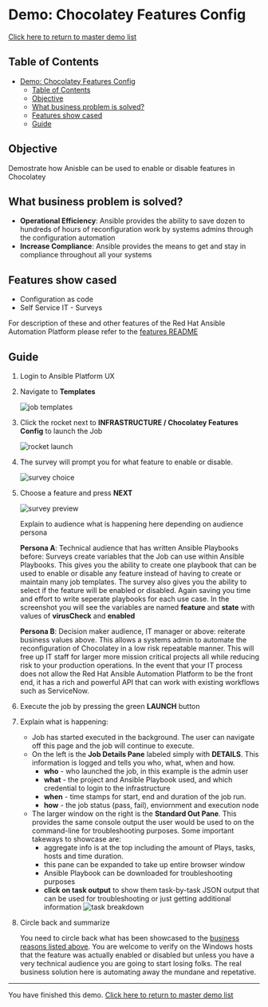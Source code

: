 # Demo: Chocolatey Features Config

[Click here to return to master demo list](../../README.md#demo-repository)

## Table of Contents

- [Demo: Chocolatey Features Config](#demo-chocolatey-features-config)
  - [Table of Contents](#table-of-contents)
  - [Objective](#objective)
  - [What business problem is solved?](#what-business-problem-is-solved)
  - [Features show cased](#features-show-cased)
  - [Guide](#guide)

## Objective

Demostrate how Anisble can be used to enable or disable features in Chocolatey

## What business problem is solved?

- **Operational Efficiency**:
  Ansible provides the ability to save dozen to hundreds of hours of reconfiguration work by systems admins through the configuration automation
- **Increase Compliance**:
  Ansible provides the means to get and stay in compliance throughout all your systems

## Features show cased

- Configuration as code
- Self Service IT - Surveys

For description of these and other features of the Red Hat Ansible Automation Platform please refer to the [features README](../features.md)

## Guide

1. Login to Ansible Platform UX

2. Navigate to **Templates**

     ![job templates](../images/templates.png)

3. Click the rocket next to **INFRASTRUCTURE / Chocolatey Features Config** to launch the Job

     ![rocket launch](../images/rocket.png)

4. The survey will prompt you for what feature to enable or disable.

     ![survey choice](../images/choco_features/choco_features_survey.jpeg)

5. Choose a feature and press **NEXT**

     ![survey preview](../images/choco_features/choco_features_survey_preview.jpeg)

     Explain to audience what is happening here depending on audience persona

    **Persona A**: Technical audience that has written Ansible Playbooks before:
    Surveys create variables that the Job can use within Ansible Playbooks. This gives you the ability to create one playbook that can be used to enable or disable any feature instead of having to create or maintain many job templates. The survey also gives you the ability to select if the feature will be enabled or disabled. Again saving you time and effort to write seperate playbooks for each use case.  In the screenshot you will see the variables are named **feature** and **state**  with values of  **virusCheck** and **enabled**

    **Persona B**: Decision maker audience, IT manager or above:
    reiterate business values above.  This allows a systems admin to automate the reconfiguration of Chocolatey in a low risk repeatable manner.  This will free up IT staff for larger more mission critical projects all while reducing risk to your production operations. In the event that your IT process does not allow the Red Hat Ansible Automation Platform to be the front end, it has a rich and powerful API that can work with existing workflows such as ServiceNow.

6. Execute the job by pressing the green **LAUNCH** button

7. Explain what is happening:

     - Job has started executed in the background.  The user can navigate off this page and the job will continue to execute.
     - On the left is the **Job Details Pane** labeled simply with **DETAILS**.  This information is logged and tells you who, what, when and how.
       - **who** - who launched the job, in this example is the admin user
       - **what** - the project and Ansible Playbook used, and which credential to login to the infrastructure
       - **when** - time stamps for start, end and duration of the job run.
       - **how** - the job status (pass, fail), enviornment and execution node
     - The larger window on the right is the **Standard Out Pane**.  This provides the same console output the user would be used to on the command-line for troubleshooting purposes.  Some important takeways to showcase are:
       - aggregate info is at the top including the amount of Plays, tasks, hosts and time duration.
       - this pane can be expanded to take up entire browser window
       - Ansible Playbook can be downloaded for troubleshooting purposes
       - **click on task output** to show them task-by-task JSON output that can be used for troubleshooting or just getting additional information
       ![task breakdown](../images/choco_features/choco_features_task_output.jpeg)

8. Circle back and summarize

     You need to circle back what has been showcased to the [business reasons listed above](#what-business-problem-is-solved).  You are welcome to verify on the Windows hosts that the feature was actually enabled or disabled but unless you have a very technical audience you are going to start losing folks.  The real business solution here is automating away the mundane and repetative.

---
You have finished this demo.  [Click here to return to master demo list](../../README.md#demo-repository)
